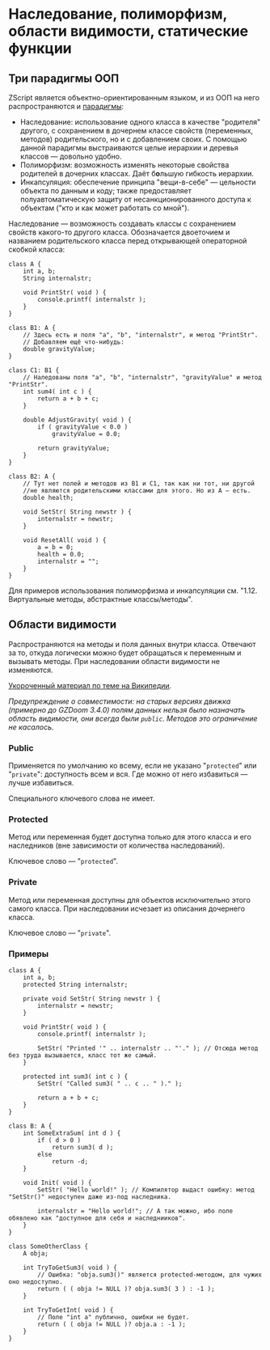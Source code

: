 # Наследование, полиморфизм, области видимости, статические функции

## Три парадигмы ООП

ZScript является объектно-ориентированным языком, и из ООП на него распространяются и [парадигмы](https://www.insight-it.ru/theory/2008/tri-osnovnyx-komponenta-paradigmy-obektno-orientirovannogo-programmirovaniya/):

* Наследование: использование одного класса в качестве "родителя" другого, с сохранением в дочернем классе свойств (переменных, методов) родительского, но и с добавлением своих. С помощью данной парадигмы выстраиваются целые иерархии и деревья классов — довольно удобно.
* Полиморфизм: возможность изменять некоторые свойства родителей в дочерних классах. Даёт б**о**льшую гибкость иерархии.
* Инкапсуляция: обеспечение принципа "вещи-в-себе" — цельности объекта по данным и коду; также предоставляет полуавтоматическую защиту от несанкционированного доступа к объектам ("кто и как может работать со мной").

Наследование — возможность создавать классы с сохранением свойств какого-то другого класса. Обозначается двоеточием и названием родительского класса перед открывающей операторной скобкой класса:

```Csharp
class A {
	int a, b;
	String internalstr;

	void PrintStr( void ) {
		console.printf( internalstr );
	}
}

class B1: A {
	// Здесь есть и поля "a", "b", "internalstr", и метод "PrintStr".
	// Добавляем ещё что-нибудь:
	double gravityValue;
}

class C1: B1 {
	// Наледованы поля "a", "b", "internalstr", "gravityValue" и метод "PrintStr".
	int sum4( int c ) {
		return a + b + c;
	}

	double AdjustGravity( void ) {
		if ( gravityValue < 0.0 )
			gravityValue = 0.0;

		return gravityValue;
	}
}

class B2: A {
	// Тут нет полей и методов из B1 и C1, так как ни тот, ни другой 
	//не являются родительскими классами для этого. Но из A — есть.
	double health;

	void SetStr( String newstr ) {
		internalstr = newstr;
	}

	void ResetAll( void ) {
		a = b = 0;
		health = 0.0;
		internalstr = "";
	}
}
```

Для примеров использования полиморфизма и инкапсуляции см. "1.12. Виртуальные методы, абстрактные классы/методы".



## Области видимости

Распространяются на методы и поля данных внутри класса. Отвечают за то, откуда логически можно будет обращаться к переменным и вызывать методы. При наследовании области видимости не изменяются.

[Укороченный материал по теме на Википедии](https://ru.wikipedia.org/wiki/%D0%9E%D0%B1%D0%BB%D0%B0%D1%81%D1%82%D1%8C_%D0%B2%D0%B8%D0%B4%D0%B8%D0%BC%D0%BE%D1%81%D1%82%D0%B8#%D0%A2%D0%B8%D0%BF%D1%8B_%D0%BE%D0%B1%D0%BB%D0%B0%D1%81%D1%82%D0%B8_%D0%B2%D0%B8%D0%B4%D0%B8%D0%BC%D0%BE%D1%81%D1%82%D0%B8).

_Предупреждение о совместимости: на старых версиях движка (примерно до GZDoom 3.4.0) полям данных нельзя было назначать область видимости, они всегда были `public`. Методов это ограничение не касалось._

### Public

Применяется по умолчанию ко всему, если не указано "`protected`" или "`private`": доступность всем и вся. Где можно от него избавиться — лучше избавиться.

Специального ключевого слова не имеет.

### Protected

Метод или переменная будет доступна только для этого класса и его наследников (вне зависимости от количества наследований).

Ключевое слово — "`protected`".

### Private

Метод или переменная доступны для объектов исключительно этого самого класса. При наследовании исчезает из описания дочернего класса.

Ключевое слово — "`private`".

### Примеры

```Csharp
class A {
	int a, b;
	protected String internalstr;

	private void SetStr( String newstr ) {
		internalstr = newstr;
	}

	void PrintStr( void ) {
		console.printf( internalstr );

		SetStr( "Printed '" .. internalstr .. "'." ); // Отсюда метод без труда вызывается, класс тот же самый.
	}

	protected int sum3( int c ) {
		SetStr( "Called sum3( " .. c .. " )." );

		return a + b + c;
	}
}

class B: A {
	int SomeExtraSum( int d ) {
		if ( d > 0 )
			return sum3( d );
		else
			return -d;
	}

	void Init( void ) {
		SetStr( "Hello world!" ); // Компилятор выдаст ошибку: метод "SetStr()" недоступен даже из-под наследника.

		internalstr = "Hello world!"; // А так можно, ибо поле обявлено как "доступное для себя и наследнииков".
	}
}

class SomeOtherClass {
	A obja;

	int TryToGetSum3( void ) {
		// Ошибка: "obja.sum3()" является protected-методом, для чужих оно недоступно.
		return ( ( obja != NULL )? obja.sum3( 3 ) : -1 );
	}

	int TryToGetInt( void ) {
		// Поле "int a" публично, ошибки не будет.
		return ( ( obja != NULL )? obja.a : -1 );
	}
}
```
